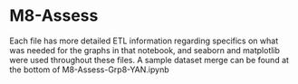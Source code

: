 # M8-Assess


Each file has more detailed ETL information regarding specifics on what was needed for the graphs in that notebook, and seaborn and matplotlib were used throughout these files.
A sample dataset merge can be found at the bottom of M8-Assess-Grp8-YAN.ipynb
